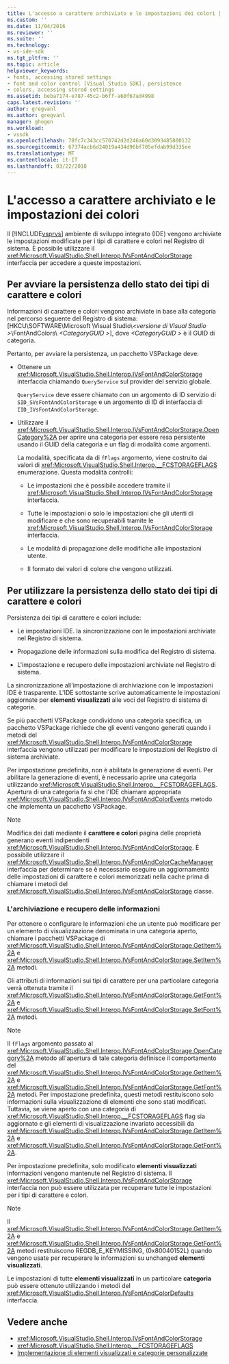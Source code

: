 ```yaml
---
title: L'accesso a carattere archiviato e le impostazioni dei colori | Documenti Microsoft
ms.custom: ''
ms.date: 11/04/2016
ms.reviewer: ''
ms.suite: ''
ms.technology:
- vs-ide-sdk
ms.tgt_pltfrm: ''
ms.topic: article
helpviewer_keywords:
- fonts, accessing stored settings
- font and color control [Visual Studio SDK], persistence
- colors, accessing stored settings
ms.assetid: beba7174-e787-45c2-b6ff-a60f67ad4998
caps.latest.revision: ''
author: gregvanl
ms.author: gregvanl
manager: ghogen
ms.workload:
- vssdk
ms.openlocfilehash: 78fc7c343cc570742d2d246a60d3093485800132
ms.sourcegitcommit: 67374acb6d24019a434d96bf705efdab99d335ee
ms.translationtype: MT
ms.contentlocale: it-IT
ms.lasthandoff: 03/22/2018
---
```

# <a name="accessing-stored-font-and-color-settings"></a>L'accesso a carattere archiviato e le impostazioni dei colori
Il [!INCLUDE[vsprvs](../code-quality/includes/vsprvs_md.md)] ambiente di sviluppo integrato (IDE) vengono archiviate le impostazioni modificate per i tipi di carattere e colori nel Registro di sistema. È possibile utilizzare il <xref:Microsoft.VisualStudio.Shell.Interop.IVsFontAndColorStorage> interfaccia per accedere a queste impostazioni.

## <a name="to-initiate-state-persistence-of-fonts-and-colors"></a>Per avviare la persistenza dello stato dei tipi di carattere e colori
 Informazioni di carattere e colori vengono archiviate in base alla categoria nel percorso seguente del Registro di sistema: [HKCU\SOFTWARE\Microsoft \Visual Studio\\*\<versione di Visual Studio >*\FontAndColors\\  *\<CategoryGUID >*], dove  *\<CategoryGUID >* è il GUID di categoria.

 Pertanto, per avviare la persistenza, un pacchetto VSPackage deve:

-   Ottenere un <xref:Microsoft.VisualStudio.Shell.Interop.IVsFontAndColorStorage> interfaccia chiamando `QueryService` sul provider del servizio globale.

     `QueryService` deve essere chiamato con un argomento di ID servizio di `SID_SVsFontAndColorStorage` e un argomento di ID di interfaccia di `IID_IVsFontAndColorStorage`.

-   Utilizzare il <xref:Microsoft.VisualStudio.Shell.Interop.IVsFontAndColorStorage.OpenCategory%2A> per aprire una categoria per essere resa persistente usando il GUID della categoria e un flag di modalità come argomenti.

     La modalità, specificata da di `fFlags` argomento, viene costruito dai valori di <xref:Microsoft.VisualStudio.Shell.Interop.__FCSTORAGEFLAGS> enumerazione. Questa modalità controlli:

    -   Le impostazioni che è possibile accedere tramite il <xref:Microsoft.VisualStudio.Shell.Interop.IVsFontAndColorStorage> interfaccia.

    -   Tutte le impostazioni o solo le impostazioni che gli utenti di modificare e che sono recuperabili tramite le <xref:Microsoft.VisualStudio.Shell.Interop.IVsFontAndColorStorage> interfaccia.

    -   Le modalità di propagazione delle modifiche alle impostazioni utente.

    -   Il formato dei valori di colore che vengono utilizzati.

## <a name="to-use-state-persistence-of-fonts-and-colors"></a>Per utilizzare la persistenza dello stato dei tipi di carattere e colori
 Persistenza dei tipi di carattere e colori include:

-   Le impostazioni IDE. la sincronizzazione con le impostazioni archiviate nel Registro di sistema.

-   Propagazione delle informazioni sulla modifica del Registro di sistema.

-   L'impostazione e recupero delle impostazioni archiviate nel Registro di sistema.

 La sincronizzazione all'impostazione di archiviazione con le impostazioni IDE è trasparente. L'IDE sottostante scrive automaticamente le impostazioni aggiornate per **elementi visualizzati** alle voci del Registro di sistema di categorie.

 Se più pacchetti VSPackage condividono una categoria specifica, un pacchetto VSPackage richiede che gli eventi vengono generati quando i metodi del <xref:Microsoft.VisualStudio.Shell.Interop.IVsFontAndColorStorage> interfaccia vengono utilizzati per modificare le impostazioni del Registro di sistema archiviate.

 Per impostazione predefinita, non è abilitata la generazione di eventi. Per abilitare la generazione di eventi, è necessario aprire una categoria utilizzando <xref:Microsoft.VisualStudio.Shell.Interop.__FCSTORAGEFLAGS>. Apertura di una categoria fa sì che l'IDE chiamare appropriata <xref:Microsoft.VisualStudio.Shell.Interop.IVsFontAndColorEvents> metodo che implementa un pacchetto VSPackage.

> [!NOTE]
>  Modifica dei dati mediante il **carattere e colori** pagina delle proprietà generano eventi indipendenti <xref:Microsoft.VisualStudio.Shell.Interop.IVsFontAndColorStorage>. È possibile utilizzare il <xref:Microsoft.VisualStudio.Shell.Interop.IVsFontAndColorCacheManager> interfaccia per determinare se è necessario eseguire un aggiornamento delle impostazioni di carattere e colori memorizzati nella cache prima di chiamare i metodi del <xref:Microsoft.VisualStudio.Shell.Interop.IVsFontAndColorStorage> classe.

### <a name="storing-and-retrieving-information"></a>L'archiviazione e recupero delle informazioni
 Per ottenere o configurare le informazioni che un utente può modificare per un elemento di visualizzazione denominata in una categoria aperto, chiamare i pacchetti VSPackage di <xref:Microsoft.VisualStudio.Shell.Interop.IVsFontAndColorStorage.GetItem%2A> e <xref:Microsoft.VisualStudio.Shell.Interop.IVsFontAndColorStorage.SetItem%2A> metodi.

 Gli attributi di informazioni sui tipi di carattere per una particolare categoria verrà ottenuta tramite il <xref:Microsoft.VisualStudio.Shell.Interop.IVsFontAndColorStorage.GetFont%2A> e <xref:Microsoft.VisualStudio.Shell.Interop.IVsFontAndColorStorage.SetFont%2A> metodi.

> [!NOTE]
>  Il `fFlags` argomento passato al <xref:Microsoft.VisualStudio.Shell.Interop.IVsFontAndColorStorage.OpenCategory%2A> metodo all'apertura di tale categoria definisce il comportamento del <xref:Microsoft.VisualStudio.Shell.Interop.IVsFontAndColorStorage.GetItem%2A> e <xref:Microsoft.VisualStudio.Shell.Interop.IVsFontAndColorStorage.GetFont%2A> metodi. Per impostazione predefinita, questi metodi restituiscono solo informazioni sulla visualizzazione di elementi che sono stati modificati. Tuttavia, se viene aperto con una categoria di <xref:Microsoft.VisualStudio.Shell.Interop.__FCSTORAGEFLAGS> flag sia aggiornato e gli elementi di visualizzazione invariato accessibili da <xref:Microsoft.VisualStudio.Shell.Interop.IVsFontAndColorStorage.GetItem%2A> e <xref:Microsoft.VisualStudio.Shell.Interop.IVsFontAndColorStorage.GetFont%2A>.

 Per impostazione predefinita, solo modificato **elementi visualizzati** informazioni vengono mantenute nel Registro di sistema. Il <xref:Microsoft.VisualStudio.Shell.Interop.IVsFontAndColorStorage> interfaccia non può essere utilizzata per recuperare tutte le impostazioni per i tipi di carattere e colori.

> [!NOTE]
>  Il <xref:Microsoft.VisualStudio.Shell.Interop.IVsFontAndColorStorage.GetItem%2A> e <xref:Microsoft.VisualStudio.Shell.Interop.IVsFontAndColorStorage.GetFont%2A> metodi restituiscono REGDB_E_KEYMISSING, (0x80040152L) quando vengono usate per recuperare le informazioni su unchanged **elementi visualizzati**.

 Le impostazioni di tutte **elementi visualizzati** in un particolare **categoria** può essere ottenuto utilizzando i metodi del <xref:Microsoft.VisualStudio.Shell.Interop.IVsFontAndColorDefaults> interfaccia.

## <a name="see-also"></a>Vedere anche

- <xref:Microsoft.VisualStudio.Shell.Interop.IVsFontAndColorStorage>
- <xref:Microsoft.VisualStudio.Shell.Interop.__FCSTORAGEFLAGS>
- [Implementazione di elementi visualizzati e categorie personalizzate](../extensibility/implementing-custom-categories-and-display-items.md)